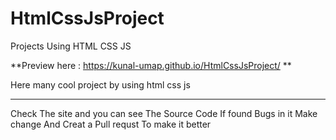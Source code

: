 # HtmlCssJsProject
Projects Using HTML CSS JS 

**Preview here : https://kunal-umap.github.io/HtmlCssJsProject/ **

Here many cool project by using html css js <hr/>
Check The site and you can see The Source Code If found Bugs in it Make change And Creat a Pull requst To make it better
